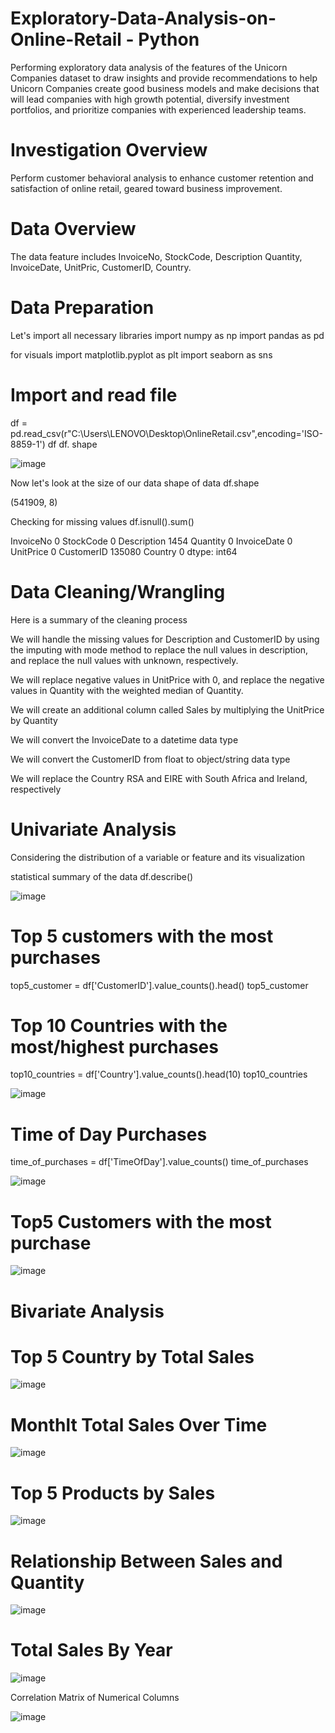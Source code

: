 # Exploratory-Data-Analysis-on-Online-Retail - Python
Performing exploratory data analysis of the features of the Unicorn Companies dataset to draw insights and provide recommendations to help Unicorn Companies create good business models and make decisions that will lead companies with high growth potential, diversify investment portfolios, and prioritize companies with experienced leadership teams.

# Investigation Overview
Perform customer behavioral analysis to enhance customer retention and satisfaction of online retail, geared toward business improvement.

# Data Overview

The data feature includes InvoiceNo, StockCode,	Description	Quantity, InvoiceDate, UnitPric, CustomerID, Country.

# Data Preparation
Let's import all  necessary libraries
import numpy as np
import pandas as pd

for visuals
import matplotlib.pyplot as plt
import seaborn as sns

# Import and read file
df = pd.read_csv(r"C:\Users\LENOVO\Desktop\OnlineRetail.csv",encoding='ISO-8859-1') 
df
df. shape

![image](https://github.com/Jawah1/Exploratory-Data-Analysis-on-Online-Retail/assets/131864852/32b9ece8-8fc3-4309-9027-1687e8f0496f)

Now let's look at the size of our data 
shape of data
df.shape

(541909, 8)

Checking for missing values
df.isnull().sum()

InvoiceNo           0
StockCode           0
Description      1454
Quantity            0
InvoiceDate         0
UnitPrice           0
CustomerID     135080
Country             0
dtype: int64

# Data Cleaning/Wrangling

Here is a summary of the cleaning process

We will handle the missing values for Description and CustomerID by using the imputing with mode method to replace the null values in description, and replace the null values with unknown, respectively.

We will replace negative values in UnitPrice with 0, and replace the negative values in Quantity with the weighted median of Quantity.

We will create an additional column called Sales by multiplying the UnitPrice by Quantity

We will convert the InvoiceDate to a datetime data type

We will convert the CustomerID from float to object/string data type

We will replace the Country RSA and EIRE with South Africa and Ireland, respectively

# Univariate Analysis
Considering the distribution of a variable or feature and its visualization

statistical summary of the data
df.describe()

![image](https://github.com/Jawah1/Exploratory-Data-Analysis-on-Online-Retail/assets/131864852/cb530902-1ad3-449a-bad7-ddf6511052d6)

# Top 5 customers with the most purchases
top5_customer = df['CustomerID'].value_counts().head()
top5_customer

# Top 10 Countries with the most/highest purchases
top10_countries = df['Country'].value_counts().head(10)
top10_countries

![image](https://github.com/Jawah1/Exploratory-Data-Analysis-on-Online-Retail/assets/131864852/ffc2a3a3-ef4e-4a03-985b-92dacbe2bc8d)

# Time of Day Purchases
time_of_purchases = df['TimeOfDay'].value_counts()
time_of_purchases

![image](https://github.com/Jawah1/Exploratory-Data-Analysis-on-Online-Retail/assets/131864852/545958b7-ac27-4caf-9937-241f6d76fd46)

# Top5 Customers with the most purchase

![image](https://github.com/Jawah1/Exploratory-Data-Analysis-on-Online-Retail/assets/131864852/c5cfe268-5427-49b2-809b-c7d549d2b88b)


# Bivariate Analysis

# Top 5 Country by Total Sales
 
![image](https://github.com/Jawah1/Exploratory-Data-Analysis-on-Online-Retail/assets/131864852/538a5724-a866-4c50-9a90-135ed871791b)


# Monthlt Total Sales Over Time

![image](https://github.com/Jawah1/Exploratory-Data-Analysis-on-Online-Retail/assets/131864852/41ba4890-a85f-45ad-9f99-b07b22655031)

# Top 5 Products by Sales

![image](https://github.com/Jawah1/Exploratory-Data-Analysis-on-Online-Retail/assets/131864852/5f8c5c7a-d775-4cea-b38f-cc3594f8bcc8)


# Relationship Between Sales and Quantity


![image](https://github.com/Jawah1/Exploratory-Data-Analysis-on-Online-Retail/assets/131864852/7adfd02e-9a46-47a8-86a4-306866efab74)


# Total Sales By Year

![image](https://github.com/Jawah1/Exploratory-Data-Analysis-on-Online-Retail/assets/131864852/6040cd72-59e3-4940-97d9-bb8f2fb27579)

Correlation Matrix of Numerical Columns

![image](https://github.com/Jawah1/Exploratory-Data-Analysis-on-Online-Retail/assets/131864852/4b92960d-e658-4e3f-aa19-3258ec4a0b30)
